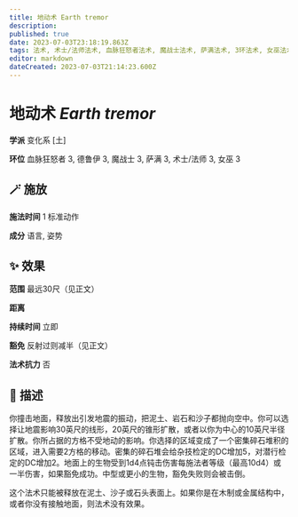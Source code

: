 ```yaml
---
title: 地动术 Earth tremor
description: 
published: true
date: 2023-07-03T23:18:19.863Z
tags: 法术, 术士/法师法术, 血脉狂怒者法术, 魔战士法术, 萨满法术, 3环法术, 女巫法术, 德鲁伊法术, 变化系, 土
editor: markdown
dateCreated: 2023-07-03T21:14:23.600Z
---
```


# **地动术** *Earth tremor*

**学派** 变化系 \[土\] 

**环位** 血脉狂怒者 3, 德鲁伊 3, 魔战士 3, 萨满 3, 术士/法师 3, 女巫 3

## 🪄 施放

**施法时间** 1 标准动作

**成分** 语言, 姿势

## ✨ 效果  

**范围** 最远30尺（见正文）

**距离**   

**持续时间** 立即 

**豁免** 反射过则减半（见正文）

**法术抗力** 否

## 📖 描述

你撞击地面，释放出引发地震的振动，把泥土、岩石和沙子都抛向空中。你可以选择让地震影响30英尺的线形，20英尺的锥形扩散，或者以你为中心的10英尺半径扩散。你所占据的方格不受地动的影响。你选择的区域变成了一个密集碎石堆积的区域，进入需要2方格的移动。密集的碎石堆会给杂技检定的DC增加5，对潜行检定的DC增加2。地面上的生物受到1d4点钝击伤害每施法者等级（最高10d4）或一半伤害，如果豁免成功。中型或更小的生物，豁免失败则会被击倒。

这个法术只能被释放在泥土、沙子或石头表面上。如果你是在木制或金属结构中，或者你没有接触地面，则法术没有效果。
    
